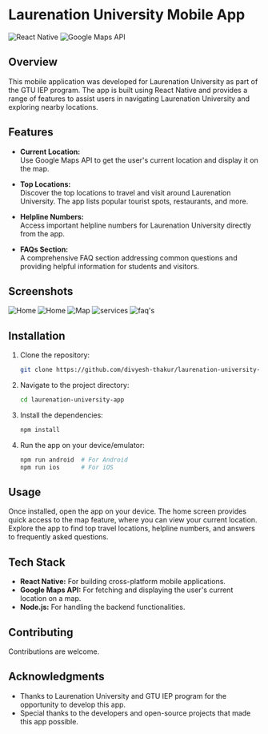 ﻿# Laurenation University Mobile App

![React Native](https://img.shields.io/badge/React%20Native-v0.71.8-blue.svg)
![Google Maps API](https://img.shields.io/badge/Google%20Maps%20API-v3.47-red.svg)


## Overview

This mobile application was developed for Laurenation University as part of the GTU IEP program. The app is built using React Native and provides a range of features to assist users in navigating Laurenation University and exploring nearby locations.

## Features

- **Current Location:**  
  Use Google Maps API to get the user's current location and display it on the map.

- **Top Locations:**  
  Discover the top locations to travel and visit around Laurenation University. The app lists popular tourist spots, restaurants, and more.

- **Helpline Numbers:**  
  Access important helpline numbers for Laurenation University directly from the app.

- **FAQs Section:**  
  A comprehensive FAQ section addressing common questions and providing helpful information for students and visitors.

## Screenshots

![Home](./images/LU-g-1.jpg)
![Home](./images/LU-g-2.jpg)
![Map](./images/LU-g-3.jpg)
![services](./images/LU-g-4.jpg)
![faq's](./images/LU-g-.jpg)

## Installation

1. Clone the repository:
   ```bash
   git clone https://github.com/divyesh-thakur/laurenation-university-app.git
   ```
2. Navigate to the project directory:
   ```bash
   cd laurenation-university-app
   ```
3. Install the dependencies:
   ```bash
   npm install
   ```
4. Run the app on your device/emulator:
   ```bash
   npm run android  # For Android
   npm run ios      # For iOS
   ```

## Usage

Once installed, open the app on your device. The home screen provides quick access to the map feature, where you can view your current location. Explore the app to find top travel locations, helpline numbers, and answers to frequently asked questions.

## Tech Stack

- **React Native:** For building cross-platform mobile applications.
- **Google Maps API:** For fetching and displaying the user's current location on a map.
- **Node.js:** For handling the backend functionalities.

## Contributing

Contributions are welcome.

## Acknowledgments

- Thanks to Laurenation University and GTU IEP program for the opportunity to develop this app.
- Special thanks to the developers and open-source projects that made this app possible.
